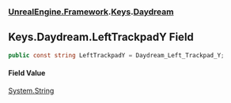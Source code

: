 ### [UnrealEngine.Framework](UnrealEngine_Framework.md 'UnrealEngine.Framework').[Keys](Keys.md 'UnrealEngine.Framework.Keys').[Daydream](Keys_Daydream.md 'UnrealEngine.Framework.Keys.Daydream')
## Keys.Daydream.LeftTrackpadY Field
```csharp
public const string LeftTrackpadY = Daydream_Left_Trackpad_Y;
```
#### Field Value
[System.String](https://docs.microsoft.com/en-us/dotnet/api/System.String 'System.String')
